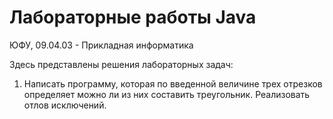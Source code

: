 # Лабораторные работы Java
ЮФУ, 09.04.03 - Прикладная информатика

Здесь представлены решения лабораторных задач:
1) Написать программу, которая по введенной величине трех отрезков определяет можно ли из них составить треугольник. Реализовать отлов исключений.
